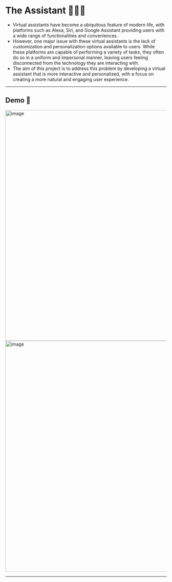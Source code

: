 # The Assistant 👩🏽‍💻

- Virtual assistants have become a ubiquitous feature of modern life, with platforms such as Alexa, Siri, and Google Assistant providing users with a wide range of functionalities and conveniences. 
- However, one major issue with these virtual assistants is the lack of customization and personalization options available to users. While these platforms are capable of performing a variety of tasks, they often do so in a uniform and impersonal manner, leaving users feeling disconnected from the technology they are interacting with.
- The aim of this project is to address this problem by developing a virtual assistant that is more interactive and personalized, with a focus on creating a more natural and engaging user experience. 

-----------------------
## Demo 🐸
<img width="718" alt="image" src="https://github.com/gokcenazakyol/TheAssistant/assets/74296174/a9f9526a-4473-42e8-9fd1-9f512a93c44a">

<img width="719" alt="image" src="https://github.com/gokcenazakyol/TheAssistant/assets/74296174/137b50fb-3789-400b-b52b-9e10cc516d26">


------------------------

